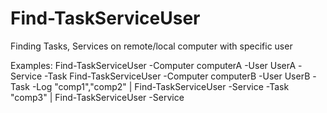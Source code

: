 # Find-TaskServiceUser
Finding Tasks, Services on remote/local computer with specific user

Examples:
	Find-TaskServiceUser -Computer computerA -User UserA -Service -Task
    Find-TaskServiceUser -Computer computerB -User UserB -Task -Log 
    "comp1","comp2" | Find-TaskServiceUser -Service -Task
    "comp3" | Find-TaskServiceUser -Service
